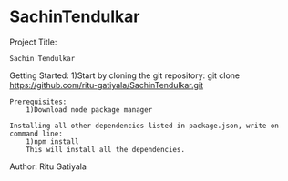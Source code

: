 # SachinTendulkar

Project Title: 

    Sachin Tendulkar

Getting Started:
    1)Start by cloning the git repository:
    git clone https://github.com/ritu-gatiyala/SachinTendulkar.git

    Prerequisites:
        1)Download node package manager

    Installing all other dependencies listed in package.json, write on command line:
        1)npm install
        This will install all the dependencies.

Author:
    Ritu Gatiyala


